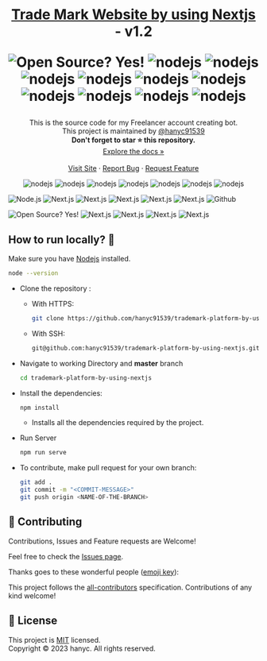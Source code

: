 <h1 align="center"> 
	<a href="https://trademarktoday-nextjs.vercel.app/start">Trade Mark Website by using Nextjs</a> - v1.2
	<p align="center">
		<img alt="Open Source? Yes!" src="https://badgen.net/badge/Open%20Source%20%3F/Yes%21/blue?icon=github" /> 
		<img alt="nodejs" src="https://badgen.net/badge/node/js?icon=github" /> 
		<img alt="nodejs" src="https://badgen.net/badge/next/js?icon=github" /> 
		<img alt="nodejs" src="https://badgen.net/badge/tailwind/css?icon=github" /> 
		<img alt="nodejs" src="https://badgen.net/badge/react/js?icon=github" /> 
		<img alt="nodejs" src="https://badgen.net/badge/Matrial/UI?icon=github" /> 
		<img alt="nodejs" src="https://badgen.net/badge/G/Mail?icon=github" /> 
		<img alt="nodejs" src="https://badgen.net/badge/stripe/Payment?icon=github" /> 
		<img alt="nodejs" src="https://badgen.net/badge/paypal/Payment?icon=github" /> 
		<img alt="nodejs" src="https://badgen.net/badge/live/chat?icon=github" /> 
		<img alt="nodejs" src="https://badgen.net/badge/email/verification?icon=github" /> 
	</p>
</h1>

<div align="center">
	<p align="center">
		This is the source code for my Freelancer account creating bot.
		<br/>
        This project is maintained by <a href='https://hanyc91539.github.io'>@hanyc91539</a>
		<br/>
        <strong>Don't forget to star ⭐ this repository.</strong>
        <br/>
		<a href="https://hanyc91539.github.io">Explore the docs »</a>
		<br/>
		<br/>
		<a href="https://trademarktoday.com.au">Visit Site</a>
		·
		<a href="https://github.com/hanyc91539/trademark-platform-by-using-nextjs/issues/new?assignees=hanyc91539&labels=bug&template=bug_report.yml&title=%5BBUG%5D%3A+">Report Bug</a>
		·
		<a href="https://github.com/hanyc91539/trademark-platform-by-using-nextjs/issues/new?assignees=hanyc91539&labels=enhancement&template=feature_request.yml&title=%5BFEAT%5D%3A+">Request Feature</a>
	</p>
	<p align="center">
		<img alt="nodejs" src="https://img.shields.io/github/contributors/hanyc91539/trademark-platform-by-using-nextjs.svg?styles/default/yes.svg" /> 
		<img alt="nodejs" src="https://img.shields.io/github/forks/hanyc91539/trademark-platform-by-using-nextjs.svg?styles/default/yes.svg" /> 
		<img alt="nodejs" src="https://img.shields.io/github/commits-since/hanyc91539/trademark-platform-by-using-nextjs/v1.0.0" /> 
		<img alt="nodejs" src="https://img.shields.io/github/commit-activity/t/hanyc91539/trademark-platform-by-using-nextjs" /> 
		<img alt="nodejs" src="https://img.shields.io/github/stars/hanyc91539/trademark-platform-by-using-nextjs.svg?styles/default/yes.svg" /> 
		<img alt="nodejs" src="https://img.shields.io/github/issues/hanyc91539/trademark-platform-by-using-nextjs.svg?styles/default/yes.svg" /> 
		<img alt="nodejs" src="https://img.shields.io/github/repo-size/hanyc91539/trademark-platform-by-using-nextjs.svg?styles/default/yes.svg)" />  
	</p>
</div>

<p>
<img alt="Node.js" src="https://img.shields.io/badge/node.js-6DA55F?style=for-the-badge&logo=node.js&logoColor=white" />
<img alt="Next.js" src="https://img.shields.io/badge/Next-black?style=for-the-badge&logo=next.js&logoColor=white" />
<img alt="Next.js" src="https://img.shields.io/badge/tailwindcss-%2338B2AC.svg?style=for-the-badge&logo=tailwind-css&logoColor=white" />
<img alt="Next.js" src="https://img.shields.io/badge/react-%2320232a.svg?style=for-the-badge&logo=react&logoColor=%2361DAFB" />
<img alt="Next.js" src="https://img.shields.io/badge/MUI-%230081CB.svg?style=for-the-badge&logo=mui&logoColor=white" />
<img alt="Next.js" src="https://img.shields.io/badge/Gmail-D14836?style=for-the-badge&logo=gmail&logoColor=white" />
<img alt="Github" src="https://img.shields.io/badge/github-%23121011.svg?style=for-the-badge&logo=github&logoColor=white" /> 
</p>

<p>
<img alt="Open Source? Yes!" src="https://badgen.net/badge/Open%20Source%20%3F/Yes%21/blue?icon=github" /> 
<img alt="Next.js" src="https://img.shields.io/badge/Stripe-red" />
<img alt="Next.js" src="https://img.shields.io/badge/PayPal-blue" />
<img alt="Next.js" src="https://img.shields.io/badge/Live_Chat-green" />
<img alt="Next.js" src="https://img.shields.io/badge/Email-Verification-cyan" />
</p>

## How to run locally? :dart:

  Make sure you have [Nodejs](https://nodejs.org/en/download) installed.

  ```bash
  node --version
  ```

- Clone the repository :
    - With HTTPS:
      ```bash
      git clone https://github.com/hanyc91539/trademark-platform-by-using-nextjs.git
      ```
    - With SSH:
      ```bash
      git@github.com:hanyc91539/trademark-platform-by-using-nextjs.git
      ```
      
- Navigate to working Directory and **master** branch

	```bash
	cd trademark-platform-by-using-nextjs
	```
   
- Install the dependencies:

  ```bash
  npm install
  ```
	- Installs all the dependencies required by the project.

- Run Server

	```bash
	npm run serve
	```



- To contribute, make pull request for your own branch:

  ```bash
  git add .
  git commit -m "<COMMIT-MESSAGE>"
  git push origin <NAME-OF-THE-BRANCH>
  ```


## 🤝 Contributing

Contributions, Issues and Feature requests are Welcome!

Feel free to check the [Issues page](https://github.com/hanyc91539/trademark-platform-by-using-nextjs/issues/).


<!-- markdownlint-restore -->
<!-- prettier-ignore-end -->

<!-- ALL-CONTRIBUTORS-LIST:END -->
Thanks goes to these wonderful people ([emoji key](https://allcontributors.org/docs/en/emoji-key)):

This project follows the [all-contributors](https://github.com/all-contributors/all-contributors) specification. Contributions of any kind welcome!


## 📝 License

This project is [MIT](https://opensource.org/licenses/MIT) licensed.<br/>
Copyright &copy; 2023 hanyc. All rights reserved. 
